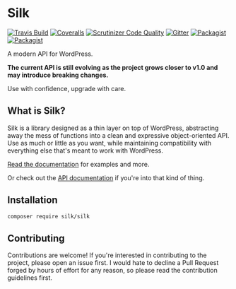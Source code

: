 # Silk

[![Travis Build](https://img.shields.io/travis/aaemnnosttv/silk/master.svg)](https://travis-ci.org/aaemnnosttv/silk)
[![Coveralls](https://img.shields.io/coveralls/aaemnnosttv/silk/master.svg)](https://coveralls.io/github/aaemnnosttv/silk?branch=master)
[![Scrutinizer Code Quality](https://scrutinizer-ci.com/g/aaemnnosttv/silk/badges/quality-score.png?b=master)](https://scrutinizer-ci.com/g/aaemnnosttv/silk/?branch=master)
[![Gitter](https://img.shields.io/gitter/room/aaemnnosttv/silk.svg)](https://gitter.im/aaemnnosttv/silk)
[![Packagist](https://img.shields.io/packagist/v/silk/silk.svg)](https://packagist.org/packages/silk/silk)
[![Packagist](https://img.shields.io/packagist/l/silk/silk.svg)](https://packagist.org/packages/silk/silk)


A modern API for WordPress.

**The current API is still evolving as the project grows closer to v1.0 and may introduce breaking changes.**

Use with confidence, upgrade with care.

## What is Silk?

Silk is a library designed as a thin layer on top of WordPress, abstracting away the mess of functions into a clean and expressive object-oriented API.  Use as much or little as you want, while maintaining compatibility with everything else that's meant to work with WordPress.

[Read the documentation](https://github.com/aaemnnosttv/silk-docs) for examples and more.

Or check out the [API documentation](https://api.silk.aaemnnost.tv/master/) if you're into that kind of thing.

## Installation

```bash
composer require silk/silk
```

## Contributing

Contributions are welcome! If you're interested in contributing to the project, please open an issue first.  I would hate to decline a Pull Request forged by hours of effort for any reason, so please read the contribution guidelines first.

